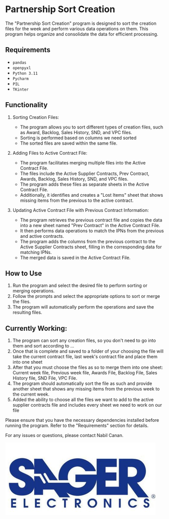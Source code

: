 # Partnership Sort Creation

The "Partnership Sort Creation" program is designed to sort the creation files for the week and perform various data operations on them. This program helps organize and consolidate the data for efficient processing.

## Requirements

- `pandas`
- `openpyxl`
- `Python 3.11`
- `Pycharm`
- `PIL`
- `TKinter`


## Functionality

1. Sorting Creation Files:
   - The program allows you to sort different types of creation files, such as Award, Backlog, Sales History, SND, and VPC files.
   - Sorting is performed based on columns we need sorted
   - The sorted files are saved within the same file.

2. Adding Files to Active Contract File:
   - The program facilitates merging multiple files into the Active Contract File.
   - The files include the Active Supplier Contracts, Prev Contract, Awards, Backlog, Sales History, SND, and VPC files.
   - The program adds these files as separate sheets in the Active Contract File.
   - Additionally, it identifies and creates a "Lost Items" sheet that shows missing items from the previous to the active contract.

3. Updating Active Contract File with Previous Contract Information:
   - The program retrieves the previous contract file and copies the data into a new sheet named "Prev Contract" in the Active Contract File.
   - It then performs data operations to match the IPNs from the previous and active contracts.
   - The program adds the columns from the previous contract to the Active Supplier Contracts sheet, filling in the corresponding data for matching IPNs.
   - The merged data is saved in the Active Contract File.

## How to Use

1. Run the program and select the desired file to perform sorting or merging operations.
2. Follow the prompts and select the appropriate options to sort or merge the files.
3. The program will automatically perform the operations and save the resulting files.

## Currently Working:

1. The program can sort any creation files, so you don't need to go into them and sort according to ...
2. Once that is complete and saved to a folder of your choosing the file will take the current contract file, last week's contract file and place them into one sheet
3. After that you must choose the files as so to merge them into one sheet: Current week file, Previous week file, Awards File, Backlog File, Sales History file, SND File, VPC File.
4. The program should automatically sort the file as such and provide another sheet that shows any missing items from the previous week to the current week. 
5. Added the ability to choose all the files we want to add to the active supplier contracts file and includes every sheet we need to work on our file

Please ensure that you have the necessary dependencies installed before running the program. Refer to the "Requirements" section for details.

For any issues or questions, please contact Nabil Canan.

![Logo](images/Sager-logo.png)
